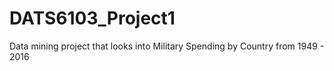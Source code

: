 # DATS6103_Project1

Data mining project that looks into Military Spending by Country from 1949 - 2016
